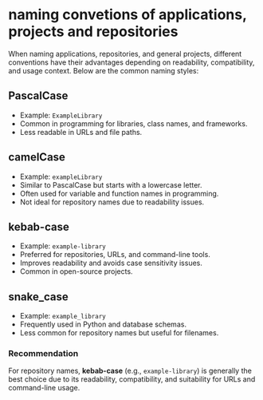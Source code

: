 # naming convetions of applications, projects and repositories

When naming applications, repositories, and general projects, different conventions have their advantages depending on readability, compatibility, and usage context. Below are the common naming styles:

## PascalCase

- Example: `ExampleLibrary`
- Common in programming for libraries, class names, and frameworks.
- Less readable in URLs and file paths.

## camelCase

- Example: `exampleLibrary`
- Similar to PascalCase but starts with a lowercase letter.
- Often used for variable and function names in programming.
- Not ideal for repository names due to readability issues.

## kebab-case

- Example: `example-library`
- Preferred for repositories, URLs, and command-line tools.
- Improves readability and avoids case sensitivity issues.
- Common in open-source projects.

## snake_case

- Example: `example_library`
- Frequently used in Python and database schemas.
- Less common for repository names but useful for filenames.

### Recommendation

For repository names, **kebab-case** (e.g., `example-library`) is generally the best choice due to its readability, compatibility, and suitability for URLs and command-line usage.
